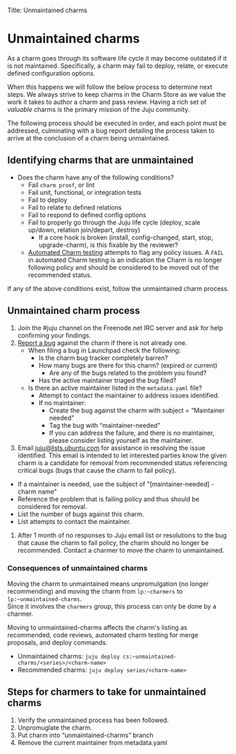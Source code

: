 Title: Unmaintained charms  

# Unmaintained charms

As a charm goes through its software life cycle it may become outdated if it is
not maintained.  Specifically, a charm may fail to deploy, relate, or execute
defined configuration options.  

When this happens we will follow the below process to determine next steps.  We
always strive to keep charms in the Charm Store as we value the work it takes
to author a charm and pass review. Having a rich set of _valuable_ charms is
the primary mission of the Juju community.  

The following process should be executed in order, and each point must be
addressed, culminating with a bug report detailing the process taken to arrive
at the conclusion of a charm being unmaintained.


## Identifying charms that are unmaintained

- Does the charm have any of the following conditions?
  - Fail `charm proof`, or lint
  - Fail unit, functional, or integration tests
  - Fail to deploy
  - Fail to relate to defined relations
  - Fail to respond to defined config options
  - Fail to properly go through the Juju life cycle (deploy, scale up/down,
    relation join/depart, destroy)
      - If a core hook is broken (install, config-changed, start, stop,
        upgrade-charm), is this fixable by the reviewer?
  - [Automated Charm testing](http://reports.vapour.ws/charm-tests-by-charm)
    attempts to flag any policy issues. A `FAIL` in automated Charm testing is
    an indication the Charm is no longer following policy and should be
    considered to be moved out of the recommended status.  

If any of the above conditions exist, follow the unmaintained charm process.  


##  Unmaintained charm process

1. Join the #juju channel on the Freenode.net IRC server and ask for help
   confirming your findings.  
1. [Report a bug](https://bugs.launchpad.net/charms/) against the charm if
   there is not already one.  
    - When filing a bug in Launchpad check the following:
      - Is the charm bug tracker completely barren?
      - How many bugs are there for this charm? (expired or current)
        - Are any of the bugs related to the problem you found?
      - Has the active maintainer triaged the bug filed?
    - Is there an active maintainer listed in the `metadata.yaml` file?
      - Attempt to contact the maintainer to address issues identified.
      - If no maintainer:
        - Create the bug against the charm with subject = “Maintainer needed”
        - Tag the bug with “maintainer-needed”
        - If you can address the failure, and there is no maintainer, please
          consider listing yourself as the maintainer.  
1. Email juju@lists.ubuntu.com for assistance in resolving the issue
   identified. This email is intended to let interested parties know the given
   charm is a candidate for removal from recommended status referencing
   critical bugs (bugs that cause the charm to fail policy).  
  - If a maintainer is needed, use the subject of "[maintainer-needed] - charm
    name"  
  - Reference the problem that is failing policy and thus should be considered
    for removal.
  - List the number of bugs against this charm.
  - List attempts to contact the maintainer.
1. After 1 month of no responses to Juju email list or resolutions to the bug
   that cause the charm to fail policy, the charm should no longer be
   recommended. Contact a charmer to move the charm to unmaintained.

### Consequences of unmaintained charms

Moving the charm to unmaintained means unpromulgation (no longer recommending)
and moving the charm from `lp:~charmers` to `lp:~unmaintained-charms`.  
Since it involves the `charmers` group, this process can only be done by a
charmer.  

Moving to unmaintained-charms affects the charm's listing as recommended,
code reviews, automated charm testing for merge proposals, and deploy
commands.  

  - Unmaintained charms:  `juju deploy cs:~unmaintained-charms/<series>/<charm-name>`
  - Recommended charms:  `juju deploy series/<charm-name>`  

## Steps for charmers to take for unmaintained charms

1. Verify the unmaintained process has been followed.
1. Unpromuglate the charm.
1. Put charm into “unmaintained-charms” branch
1. Remove the current maintainer from metadata.yaml
